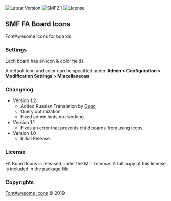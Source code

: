 ![Latest Version](https://img.shields.io/github/release/SychO9/smf-fa-board-icons.svg?style=flat-square)
![SMF2.1](https://img.shields.io/badge/SMF-2.1-blue.svg?style=flat-square&color=ed6033)
![License](https://img.shields.io/badge/license-MIT-green.svg?style=flat-square&color=green)
## SMF FA Board Icons
FontAwesome icons for boards

### Settings
Each board has an icon & color fields

A default icon and color can be specified under **Admin > Configuration > Modification Settings > Miscellaneous**

### Changelog
* Version 1.2
	- Added Russian Translation by [Bugo](https://github.com/dragomano)
	- Query optimization
	- Fixed admin hints not working
* Version 1.1
	- Fixes an error that prevents child boards from using icons.
* Version 1.0
	- Initial Release.

### License
FA Board Icons is released under the MIT License. A full copy of this license is included in the package file.

### Copyrights
[FontAwesome Icons](https://fontawesome.com/license/free) &copy; 2019
